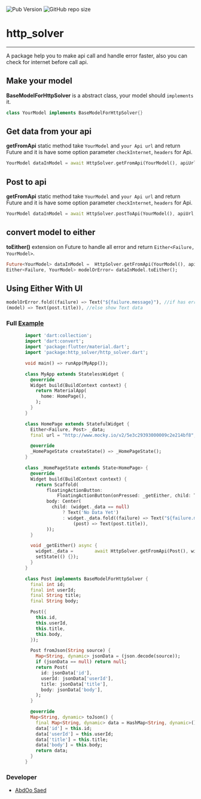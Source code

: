 ![Pub Version](https://img.shields.io/pub/v/http_solver?color=1&label=http_solver)
![GitHub repo size](https://img.shields.io/github/repo-size/AbdOoSaed/http_solver)

# http_solver
---

A package help you to make api call and handle error faster, also you can check for internet before call api.

## Make your model

**BaseModelForHttpSolver** is a abstract class, your model should `implements` it.
```dart
class YourModel implements BaseModelForHttpSolver{}
```

## Get data from your api
**getFromApi** static method take `YourModel` and `your Api url` and return Future<YourModel>
 and it is have some option parameter `checkInternet`, `headers` for Api.

```dart
YourModel dataInModel = await HttpSolver.getFromApi(YourModel(), apiUrl, checkInternet: true);
```

## Post to api
**getFromApi** static method take `YourModel` and `your Api url` and return Future<YourModel>
 and it is have some option parameter `checkInternet`, `headers` for Api.

```dart
YourModel dataInModel = await HttpSolver.postToApi(YourModel(), apiUrl,body: body , checkInternet: true);
```

## convert model to either
**toEither()** extension on Future<yourModel> to handle all error and return `Either<Failure, YourModel>`.

```dart
Future<YourModel> dataInModel =  HttpSolver.getFromApi(YourModel(), apiUrl, checkInternet: true);
Either<Failure, YourModel> modelOrError= dataInModel.toEither();
```

## Using Either With UI
```dart
modelOrError.fold((failure) => Text("${failure.message}"), //if has error show Text with failure message
(model) => Text(post.title)), //else show Text data
```

### Full [Example](https://github.com/AbdOoSaed/http_solver/tree/master/example/example_http_solver)

```dart
       import 'dart:collection';
       import 'dart:convert';
       import 'package:flutter/material.dart';
       import 'package:http_solver/http_solver.dart';

       void main() => runApp(MyApp());

       class MyApp extends StatelessWidget {
         @override
         Widget build(BuildContext context) {
           return MaterialApp(
             home: HomePage(),
           );
         }
       }

       class HomePage extends StatefulWidget {
         Either<Failure, Post> _data;
         final url = "http://www.mocky.io/v2/5e3c29393000009c2e214bf8";

         @override
         _HomePageState createState() => _HomePageState();
       }

       class _HomePageState extends State<HomePage> {
         @override
         Widget build(BuildContext context) {
           return Scaffold(
               floatingActionButton:
                   FloatingActionButton(onPressed: _getEither, child: Text('Get')),
               body: Center(
                 child: (widget._data == null)
                     ? Text('No Data Yet')
                     : widget._data.fold((failure) => Text("${failure.message}"),
                         (post) => Text(post.title)),
               ));
         }

         void _getEither() async {
           widget._data =        await HttpSolver.getFromApi(Post(), widget.url, checkInternet: true).toEither();
           setState(() {});
         }
       }

       class Post implements BaseModelForHttpSolver {
         final int id;
         final int userId;
         final String title;
         final String body;

         Post({
           this.id,
           this.userId,
           this.title,
           this.body,
         });

         Post fromJson(String source) {
           Map<String, dynamic> jsonData = (json.decode(source));
           if (jsonData == null) return null;
           return Post(
             id: jsonData['id'],
             userId: jsonData['userId'],
             title: jsonData['title'],
             body: jsonData['body'],
           );
         }

         @override
         Map<String, dynamic> toJson() {
           final Map<String, dynamic> data = HashMap<String, dynamic>();
           data['id'] = this.id;
           data['userId'] = this.userId;
           data['title'] = this.title;
           data['body'] = this.body;
           return data;
         }
       }
```

### Developer

- [AbdOo Saed](https://github.com/AbdOoSaed)
